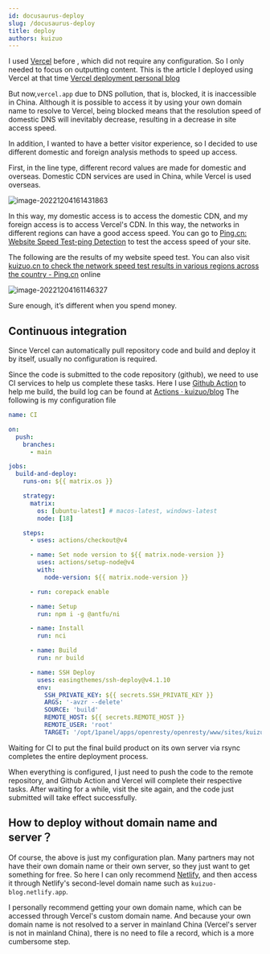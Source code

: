 ```yaml
---
id: docusaurus-deploy
slug: /docusaurus-deploy
title: deploy
authors: kuizuo
---
```


I used [Vercel](https://vercel.com/) before , which did not require any configuration. So I only needed to focus on outputting content. This is the article I deployed using Vercel at that time [Vercel deployment personal blog](https://kuizuo.cn/blog/vercel-deploy-blog)

But now,`vercel.app` due to DNS pollution, that is, blocked, it is inaccessible in China. Although it is possible to access it by using your own domain name to resolve to Vercel, being blocked means that the resolution speed of domestic DNS will inevitably decrease, resulting in a decrease in site access speed.

In addition, I wanted to have a better visitor experience, so I decided to use different domestic and foreign analysis methods to speed up access.

First, in the line type, different record values ​​are made for domestic and overseas. Domestic CDN services are used in China, while Vercel is used overseas.

![image-20221204161431863](https://img.kuizuo.cn/image-20221204161431863.png)

In this way, my domestic access is to access the domestic CDN, and my foreign access is to access Vercel's CDN. In this way, the networks in different regions can have a good access speed. You can go to [Ping.cn: Website Speed ​​Test-ping Detection](https://www.ping.cn/) to test the access speed of your site.

The following are the results of my website speed test. You can also visit [kuizuo.cn to check the network speed test results in various regions across the country - Ping.cn](https://www.ping.cn/http/kuizuo.cn) online

![image-20221204161146327](https://img.kuizuo.cn/image-20221204161146327.png)

Sure enough, it’s different when you spend money.

## Continuous integration

Since Vercel can automatically pull repository code and build and deploy it by itself, usually no configuration is required.

Since the code is submitted to the code repository (github), we need to use CI services to help us complete these tasks. Here I use [Github Action](https://github.com/marketplace) to help me build, the build log can be found at [Actions · kuizuo/blog](https://github.com/kuizuo/blog/actions) The following is my configuration file

```yaml title='.github/workflows/ci.yml' icon='logos:github-actions'
name: CI

on:
  push:
    branches:
      - main

jobs:
  build-and-deploy:
    runs-on: ${{ matrix.os }}

    strategy:
      matrix:
        os: [ubuntu-latest] # macos-latest, windows-latest
        node: [18]

    steps:
      - uses: actions/checkout@v4

      - name: Set node version to ${{ matrix.node-version }}
        uses: actions/setup-node@v4
        with:
          node-version: ${{ matrix.node-version }}

      - run: corepack enable

      - name: Setup
        run: npm i -g @antfu/ni

      - name: Install
        run: nci

      - name: Build
        run: nr build

      - name: SSH Deploy
        uses: easingthemes/ssh-deploy@v4.1.10
        env:
          SSH_PRIVATE_KEY: ${{ secrets.SSH_PRIVATE_KEY }}
          ARGS: '-avzr --delete'
          SOURCE: 'build'
          REMOTE_HOST: ${{ secrets.REMOTE_HOST }}
          REMOTE_USER: 'root'
          TARGET: '/opt/1panel/apps/openresty/openresty/www/sites/kuizuo.cn/index'
```

Waiting for CI to put the final build product on its own server via rsync completes the entire deployment process.

When everything is configured, I just need to push the code to the remote repository, and Github Action and Vercel will complete their respective tasks. After waiting for a while, visit the site again, and the code just submitted will take effect successfully.

## How to deploy without domain name and server？

Of course, the above is just my configuration plan. Many partners may not have their own domain name or their own server, so they just want to get something for free. So here I can only recommend [Netlify](https://www.netlify.com/), and then access it through Netlify's second-level domain name such as `kuizuo-blog.netlify.app`.

I personally recommend getting your own domain name, which can be accessed through Vercel's custom domain name. And because your own domain name is not resolved to a server in mainland China (Vercel's server is not in mainland China), there is no need to file a record, which is a more cumbersome step.
